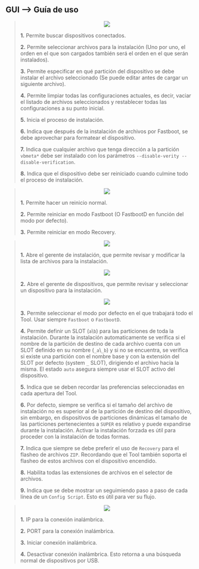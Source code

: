 <h2>GUI --> Guía de uso</h2>

>
> <p align="center"> <img src="https://raw.githubusercontent.com/BlassGO/AutoIMG_Doc/main/images/tool.png"></p>
> 
> **1.** Permite buscar dispositivos conectados.
> 
> **2.** Permite seleccionar archivos para la instalación (Uno por uno, el orden en el que son cargados también será el orden en el que serán instalados).
> 
> **3.** Permite especificar en qué partición del dispositivo se debe instalar el archivo seleccionado (Se puede editar antes de cargar un siguiente archivo).
> 
> **4.** Permite limpiar todas las configuraciones actuales, es decir, vaciar el listado de archivos seleccionados y restablecer todas las configuraciones a su punto inicial.
> 
> **5.** Inicia el proceso de instalación.
> 
> **6.** Indica que después de la instalación de archivos por Fastboot, se debe aprovechar para formatear el dispositivo.
> 
> **7.** Indica que cualquier archivo que tenga dirección a la partición `vbmeta*` debe ser instalado con los parámetros `--disable-verity --disable-verification`.
> 
> **8.** Indica que el dispositivo debe ser reiniciado cuando culmine todo el proceso de instalación.


>
> <p align="center"> <img src="https://raw.githubusercontent.com/BlassGO/AutoIMG_Doc/main/images/tool2.png"></p>
> 
> **1.** Permite hacer un reinicio normal.
> 
> **2.** Permite reiniciar en modo Fastboot (O FastbootD en función del modo por defecto).
> 
> **3.** Permite reiniciar en modo Recovery.


>
> <p align="center"> <img src="https://raw.githubusercontent.com/BlassGO/AutoIMG_Doc/main/images/tool3.png"></p>
> 
> **1.** Abre el gerente de instalación, que permite revisar y modificar la lista de archivos para la instalación.
> <p align="center"> <img src="https://raw.githubusercontent.com/BlassGO/AutoIMG_Doc/main/images/install_manager.png"></p>
> 
> **2.** Abre el gerente de dispositivos, que permite revisar y seleccionar un dispositivo para la instalación.
> <p align="center"> <img src="https://raw.githubusercontent.com/BlassGO/AutoIMG_Doc/main/images/device_manager.png"></p>
> 
> **3.** Permite seleccionar el modo por defecto en el que trabajará todo el Tool. Usar siempre `Fastboot` o `FastbootD`.
> 
> **4.** Permite definir un SLOT (`a`\\`b`) para las particiones de toda la instalación. Durante la instalación automaticamente se verifica si el nombre de la partición de destino de cada archivo cuenta con un SLOT definido en su nombre (`_a`\\`_b`) y si no se encuentra, se verifica si existe una partición con el nombre base y con la extensión del SLOT por defecto (system `_` SLOT), dirigiendo el archivo hacia la misma. El estado `auto` asegura siempre usar el SLOT activo del dispositivo.
> 
> **5.** Indica que se deben recordar las preferencias seleccionadas en cada apertura del Tool.
> 
> **6.** Por defecto, siempre se verifica si el tamaño del archivo de instalación no es superior al de la partición de destino del dispositivo, sin embargo, en dispositivos de particiones dinámicas el tamaño de las particiones pertenecientes a `SUPER` es relativo y puede expandirse durante la instalación. Activar la instalación forzada es útil para proceder con la instalación de todas formas.
>
> **7.** Indica que siempre se debe preferir el uso de `Recovery` para el flasheo de archivos `ZIP`. Recordando que el Tool también soporta el flasheo de estos archivos con el dispositivo encendido.
>
> **8.** Habilita todas las extensiones de archivos en el selector de archivos.
>
> **9.** Indica que se debe mostrar un seguimiendo paso a paso de cada línea de un `Config Script`. Esto es útil para ver su flujo.


>
> <p align="center"> <img src="https://raw.githubusercontent.com/BlassGO/AutoIMG_Doc/main/images/tool4.png"></p>
> 
> **1.** IP para la conexión inalámbrica.
> 
> **2.** PORT para la conexión inalámbrica.
> 
> **3.** Iniciar conexión inalámbrica.
>
> **4.** Desactivar conexión inalámbrica. Esto retorna a una búsqueda normal de dispositivos por USB.